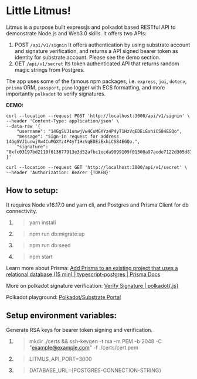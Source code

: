 # Little Litmus!
Litmus is a purpose built expressjs and polkadot based RESTful API to demonstrate Node.js and Web3.0 skills.
It offers two APIs:

 1. POST `/api/v1/signin` 
It offers authentication by using substrate account and signature verification, and returns a API signed bearer token as identity for substrate account. Please see the demo section.
 2. GET `/api/v1/secret`
Its token authenticated API that returns random magic strings from Postgres.

The app uses some of the famous npm packages, i.e. `express`, `joi`, `dotenv`, `prisma` ORM, `passport`, `pino` logger with ECS formatting, and more importantly `polkadot` to verify signatures.

**DEMO:**

    curl --location --request POST 'http://localhost:3000/api/v1/signin' \
    --header 'Content-Type: application/json' \
    --data-raw '{
        "username": "14GgSVJ1unwjVw4CuMGXYz4P4yT1HzVqEDEiExhiCS84EGQo",
        "message": "Sign-in request for address 14GgSVJ1unwjVw4CuMGXYz4P4yT1HzVqEDEiExhiCS84EGQo.",
        "signature": "0xfc03197bd2110f613677913e3d52afbc1ecda9099109f01300a97acde7122d305d87d115cf173632319c6666d829a4585a45462cb3d2df5513f7d5a68c9f1785"
    }'
	    
    curl --location --request GET 'http://localhost:3000/api/v1/secret' \
    --header 'Authorization: Bearer {TOKEN}'

## How to setup:
It requires Node v16.17.0 and yarn cli, and Postgres and Prisma Client for db connectivity.
 1. > yarn install
 2. > npm run db:migrate:up
 3. > npm run db:seed
 4. > npm start

Learn more about Prisma: [Add Prisma to an existing project that uses a relational database (15 min) | typescript-postgres | Prisma Docs](https://www.prisma.io/docs/getting-started/setup-prisma/add-to-existing-project/relational-databases-typescript-postgres)

More on polkadot signature verification: [Verify Signature | polkadot{​.js}​​​​​​​​](https://polkadot.js.org/docs/util-crypto/examples/verify-signature)

Polkadot playground: [Polkadot/Substrate Portal​​​​​​​](https://polkadot.js.org/apps/#/signing)

## Setup environment variables:
Generate RSA keys for bearer token signing and verification.
1. > mkdir ./certs && ssh-keygen -t rsa -m PEM -b 2048 -C "example@example.com" -f ./certs/cert.pem
2. > LITMUS_API_PORT=3000
3. > DATABASE_URL={POSTGRES-CONNECTION-STRING}
